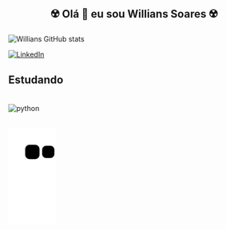 
## <p align="center"> ☢️ Olá 👋 eu sou Willians Soares ☢️</p>

![Willians GitHub stats](https://github-readme-stats.vercel.app/api?username=Willians3110&show_icons=true&theme=radical)

[![LinkedIn](https://img.shields.io/badge/LinkedIn-0077B5?style=for-the-badge&logo=linkedin&logoColor=white)](https://linkedin.com/)

## Estudando

<div style="display: inline_block"><br/>
    <img align="center" alt="python" src="https://img.shields.io/badge/Python-14354C?style=for-the-badge&logo=python&logoColor=white" />
</div><br/>

<!--
**Willians3110/Willians3110** is a ✨ _special_ ✨ repository because its `README.md` (this file) appears on your GitHub profile.
-->

  ![Snake animation](https://github.com/willians3110/willians3110/blob/output/github-contribution-grid-snake.svg)
